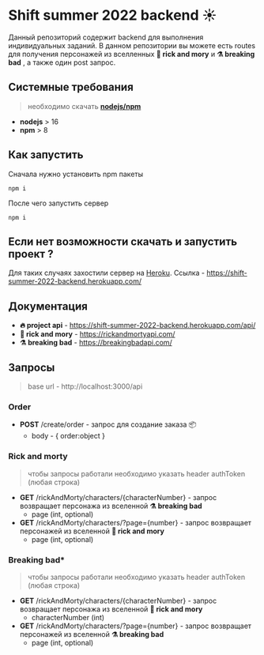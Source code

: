 # **Shift summer 2022 backend ☀️**

Данный репозиторий содержит backend для выполнения индивидуальных заданий. В данном репозитории вы можете есть routes для получения персонажей из вселленных **🧪 rick and mory** и **⚗️ breaking bad** , a также один post запрос.

## Системные требования

> необходимо скачать [**nodejs/npm**](https://nodejs.org/en/download/)

- **nodejs** > 16
- **npm** > 8

## Как запустить

Сначала нужно установить npm пакеты

```
npm i
```

После чего запустить сервер

```
npm i
```

## Если нет возможности скачать и запустить проект ?

Для таких случаях захостили сервер на [Heroku](https://dashboard.heroku.com/). Ссылка - https://shift-summer-2022-backend.herokuapp.com/

## Документация

- **🔥 project api** - https://shift-summer-2022-backend.herokuapp.com/api/
- **🧪 rick and mory** - https://rickandmortyapi.com/
- **⚗️ breaking bad** - https://breakingbadapi.com/

## Запросы

> base url - http://localhost:3000/api

### Order

- **POST** /create/order - запрос для создание заказа 📦
  - body - { order:object }

### Rick and morty

> чтобы запросы работали необходимо указать header authToken (любая строка)

- **GET** /rickAndMorty/characters/{characterNumber} - запрос возвращает персонажа из вселенной **⚗️ breaking bad**
  - page (int, optional)
- **GET** /rickAndMorty/characters/?page={number} - запрос возвращает персонажей из вселенной **🧪 rick and mory**
  - page (int, optional)

### Breaking bad\*

> чтобы запросы работали необходимо указать header authToken (любая строка)

- **GET** /rickAndMorty/characters/{characterNumber} - запрос возвращает персонажа из вселенной **🧪 rick and mory**
  - characterNumber (int)
- **GET** /rickAndMorty/characters/?page={number} - запрос возвращает персонажей из вселенной **⚗️ breaking bad**
  - page (int, optional)
